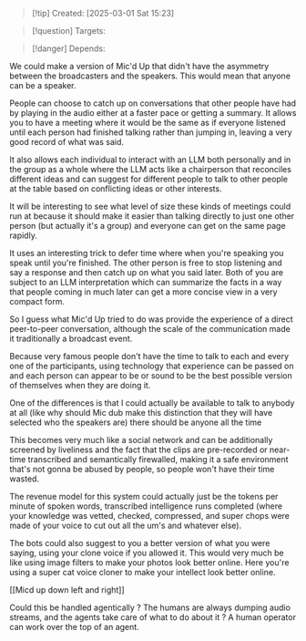 
>[!tip] Created: [2025-03-01 Sat 15:23]

>[!question] Targets: 

>[!danger] Depends: 

We could make a version of Mic'd Up that didn't have the asymmetry between the broadcasters and the speakers. This would mean that anyone can be a speaker.

People can choose to catch up on conversations that other people have had by playing in the audio either at a faster pace or getting a summary. It allows you to have a meeting where it would be the same as if everyone listened until each person had finished talking rather than jumping in, leaving a very good record of what was said.

It also allows each individual to interact with an LLM both personally and in the group as a whole where the LLM acts like a chairperson that reconciles different ideas and can suggest for different people to talk to other people at the table based on conflicting ideas or other interests.

It will be interesting to see what level of size these kinds of meetings could run at because it should make it easier than talking directly to just one other person (but actually it's a group) and everyone can get on the same page rapidly.

It uses an interesting trick to defer time where when you're speaking you speak until you're finished. The other person is free to stop listening and say a response and then catch up on what you said later. Both of you are subject to an LLM interpretation which can summarize the facts in a way that people coming in much later can get a more concise view in a very compact form. 

So I guess what Mic'd Up tried to do was provide the experience of a direct peer-to-peer conversation, although the scale of the communication made it traditionally a broadcast event.

Because very famous people don't have the time to talk to each and every one of the participants, using technology that experience can be passed on and each person can appear to be or sound to be the best possible version of themselves when they are doing it. 

One of the differences is that I could actually be available to talk to anybody at all (like why should Mic dub make this distinction that they will have selected who the speakers are) there should be anyone all the time 

This becomes very much like a social network and can be additionally screened by liveliness and the fact that the clips are pre-recorded or near-time transcribed and semantically firewalled, making it a safe environment that's not gonna be abused by people, so people won't have their time wasted. 

The revenue model for this system could actually just be the tokens per minute of spoken words, transcribed intelligence runs completed (where your knowledge was vetted, checked, compressed, and super chops were made of your voice to cut out all the um's and whatever else).

The bots could also suggest to you a better version of what you were saying, using your clone voice if you allowed it. This would very much be like using image filters to make your photos look better online. Here you're using a super cat voice cloner to make your intellect look better online.

[[Micd up down left and right]]

Could this be handled agentically ?  The humans are always dumping audio streams, and the agents take care of what to do about it ?  A human operator can work over the top of an agent.  